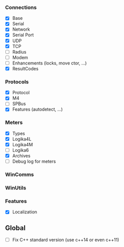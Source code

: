 ### Connections
- [x] Base
- [x] Serial
- [x] Network
- [x] Serial Port
- [x] UDP
- [x] TCP
- [ ] Radius
- [ ] Modem
- [ ] Enhancements (locks, move ctor, ...)
- [x] ResultCodes

### Protocols
- [x] Protocol
- [x] M4
- [ ] SPBus
- [x] Features (autodetect, ...)

### Meters
- [x] Types
- [x] Logika4L
- [x] Logika4M
- [ ] Logika6
- [x] Archives
- [ ] Debug log for meters

### WinComms
### WinUtils

### Features
- [x] Localization

## Global
- [ ] Fix C++ standard version (use c++14 or even c++11)
